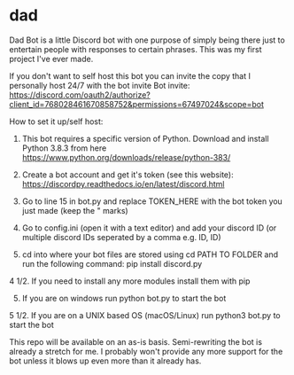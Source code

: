 # dad
Dad Bot is a little Discord bot with one purpose of simply being there just to entertain people with responses to certain phrases. This was my first project I've ever made.

If you don't want to self host this bot you can invite the copy that I personally host 24/7 with the bot invite
Bot invite: https://discord.com/oauth2/authorize?client_id=768028461670858752&permissions=67497024&scope=bot

How to set it up/self host:

1. This bot requires a specific version of Python. Download and install Python 3.8.3 from here https://www.python.org/downloads/release/python-383/

2. Create a bot account and get it's token (see this website): https://discordpy.readthedocs.io/en/latest/discord.html

3. Go to line 15 in bot.py and replace TOKEN_HERE with the bot token you just made (keep the " marks)

4. Go to config.ini (open it with a text editor) and add your discord ID (or multiple discord IDs seperated by a comma e.g. ID, ID)

4. cd into where your bot files are stored using cd PATH TO FOLDER and run the following command: pip install discord.py

4 1/2. If you need to install any more modules install them with pip

5. If you are on windows run python bot.py to start the bot

5 1/2. If you are on a UNIX based OS (macOS/Linux) run python3 bot.py to start the bot

This repo will be available on an as-is basis. Semi-rewriting the bot is already a stretch for me. I probably won't provide any more support for the bot unless it blows up even more than it already has.
